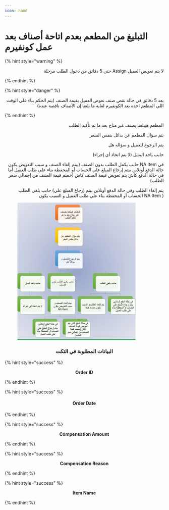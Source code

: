 ```yaml
---
icon: hand
---
```


# التبليغ من المطعم بعدم اتاحة أصناف بعد عمل كونفيرم

{% hint style="warning" %}
<p align="right">حتي 5 دقائق من دخول الطلب مرحلة Assign لا يتم تعويض العميل</p>
{% endhint %}

{% hint style="danger" %}
<p align="right">بعد 5 دقائق في حالة نقص صنف نعوض العميل بقيمة الصنف (يتم الحكم بناء علي الوقت اللي المطعم اخده بعد الكونفيرم لغاية ما بلغنا إن الأصناف ناقصة عنده)</p>
{% endhint %}

<p align="right">المطعم هيبلغنا بصنف غير متاح بعد ما تم تأكيد الطلب</p>

<p align="right">يتم سؤال المطعم عن بدائل بنفس السعر</p>

<p align="right">يتم الرجوع للعميل و سؤاله هل</p>

<p align="right">حابب ياخد البديل (لا يتم اتخاذ أي إجراء)</p>

<p align="right">حابب يكمل الطلب بدون الصنف (بيتم إلغاء الصنف و سبب التعويض يكون NA Item في حالة الدفع أونلاين
بيتم إرجاع المبلغ علي الحساب أو المحفظة بناء علي طلب العميل أما في حالة الدفع كاش يتم تعويض قيمة الصنف كاش (خصم قيمة الصنف من إجمالي سعر الطلب)</p>

<p align="right">حابب يلغي الطلب (يتم إلغاء الطلب وفي حالة الدفع أونلاين بيتم إرجاع المبلغ علي الحساب أو المحفظة بناء علي طلب العميل و السبب يكون NA Item )</p>

<figure><img src="../../.gitbook/assets/NA Item 1.jpg" alt="" width="375"><figcaption></figcaption></figure>

<h3 align="center">البيانات المطلوبة في التكت</h3>

{% hint style="success" %}
<p align="center"><strong>Order ID</strong></p>
{% endhint %}

{% hint style="success" %}
<h4 align="center">Order Date</h4>
{% endhint %}

{% hint style="success" %}
<p align="center"><strong>Compensation Amount</strong></p>
{% endhint %}

{% hint style="success" %}
<p align="center"><strong>Compensation Reason</strong></p>
{% endhint %}

{% hint style="success" %}
<p align="center"><strong>Item Name</strong></p>
{% endhint %}
